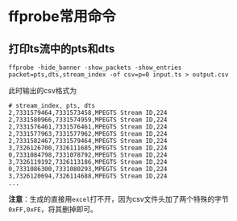# ffprobe常用命令

## 打印ts流中的pts和dts

```shell
ffprobe -hide_banner -show_packets -show_entries packet=pts,dts,stream_index -of csv=p=0 input.ts > output.csv
```

此时输出的csv格式为

```csv
# stream_index, pts, dts
2,7331579464,7331573458,MPEGTS Stream ID,224
2,7331580966,7331574959,MPEGTS Stream ID,224
2,7331576461,7331576461,MPEGTS Stream ID,224
2,7331577963,7331577962,MPEGTS Stream ID,224
2,7331582467,7331579464,MPEGTS Stream ID,224
3,7326126700,7326111685,MPEGTS Stream ID,224
0,7331084798,7331078792,MPEGTS Stream ID,224
3,7326119192,7326113186,MPEGTS Stream ID,224
0,7331086300,7331080293,MPEGTS Stream ID,224
3,7326120694,7326114688,MPEGTS Stream ID,224
...
```

**注意**：生成的直接用`excel`打不开，因为csv文件头加了两个特殊的字节`0xFF,0xFE`，将其删掉即可。
